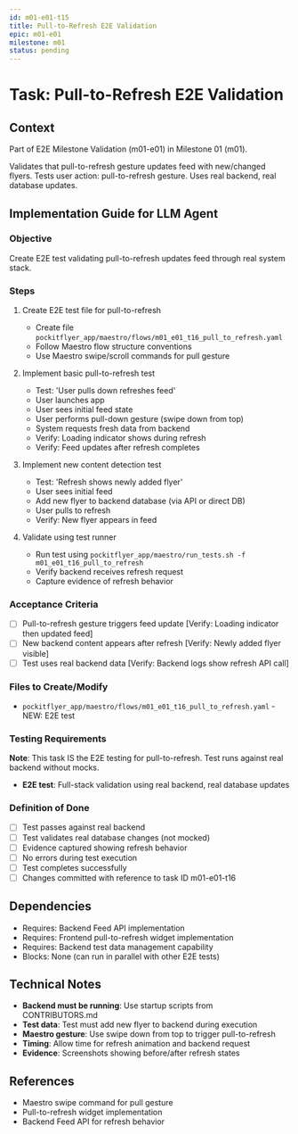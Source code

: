 ```yaml
---
id: m01-e01-t15
title: Pull-to-Refresh E2E Validation
epic: m01-e01
milestone: m01
status: pending
---
```


# Task: Pull-to-Refresh E2E Validation

## Context
Part of E2E Milestone Validation (m01-e01) in Milestone 01 (m01).

Validates that pull-to-refresh gesture updates feed with new/changed flyers. Tests user action: pull-to-refresh gesture. Uses real backend, real database updates.

## Implementation Guide for LLM Agent

### Objective
Create E2E test validating pull-to-refresh updates feed through real system stack.

### Steps

1. Create E2E test file for pull-to-refresh
   - Create file `pockitflyer_app/maestro/flows/m01_e01_t16_pull_to_refresh.yaml`
   - Follow Maestro flow structure conventions
   - Use Maestro swipe/scroll commands for pull gesture

2. Implement basic pull-to-refresh test
   - Test: 'User pulls down refreshes feed'
   - User launches app
   - User sees initial feed state
   - User performs pull-down gesture (swipe down from top)
   - System requests fresh data from backend
   - Verify: Loading indicator shows during refresh
   - Verify: Feed updates after refresh completes

3. Implement new content detection test
   - Test: 'Refresh shows newly added flyer'
   - User sees initial feed
   - Add new flyer to backend database (via API or direct DB)
   - User pulls to refresh
   - Verify: New flyer appears in feed

4. Validate using test runner
   - Run test using `pockitflyer_app/maestro/run_tests.sh -f m01_e01_t16_pull_to_refresh`
   - Verify backend receives refresh request
   - Capture evidence of refresh behavior

### Acceptance Criteria
- [ ] Pull-to-refresh gesture triggers feed update [Verify: Loading indicator then updated feed]
- [ ] New backend content appears after refresh [Verify: Newly added flyer visible]
- [ ] Test uses real backend data [Verify: Backend logs show refresh API call]

### Files to Create/Modify
- `pockitflyer_app/maestro/flows/m01_e01_t16_pull_to_refresh.yaml` - NEW: E2E test

### Testing Requirements
**Note**: This task IS the E2E testing for pull-to-refresh. Test runs against real backend without mocks.

- **E2E test**: Full-stack validation using real backend, real database updates

### Definition of Done
- [ ] Test passes against real backend
- [ ] Test validates real database changes (not mocked)
- [ ] Evidence captured showing refresh behavior
- [ ] No errors during test execution
- [ ] Test completes successfully
- [ ] Changes committed with reference to task ID m01-e01-t16

## Dependencies
- Requires: Backend Feed API implementation
- Requires: Frontend pull-to-refresh widget implementation
- Requires: Backend test data management capability
- Blocks: None (can run in parallel with other E2E tests)

## Technical Notes
- **Backend must be running**: Use startup scripts from CONTRIBUTORS.md
- **Test data**: Test must add new flyer to backend during execution
- **Maestro gesture**: Use swipe down from top to trigger pull-to-refresh
- **Timing**: Allow time for refresh animation and backend request
- **Evidence**: Screenshots showing before/after refresh states

## References
- Maestro swipe command for pull gesture
- Pull-to-refresh widget implementation
- Backend Feed API for refresh behavior
